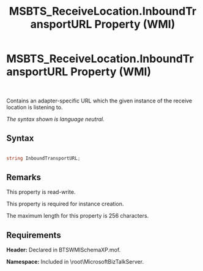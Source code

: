 ﻿---
title: MSBTS_ReceiveLocation.InboundTransportURL Property (WMI)
TOCTitle: MSBTS_ReceiveLocation.InboundTransportURL Property (WMI)
ms:assetid: 953404c9-13f4-4e44-845e-285b80c84f0f
ms:mtpsurl: https://msdn.microsoft.com/library/Aa577422(v=BTS.80)
ms:contentKeyID: 51529794
ms.date: 08/30/2017
mtps_version: v=BTS.80
---

# MSBTS\_ReceiveLocation.InboundTransportURL Property (WMI)

 

Contains an adapter-specific URL which the given instance of the receive location is listening to.

*The syntax shown is language neutral.*

## Syntax

```C#
  
string InboundTransportURL;  
```

## Remarks

This property is read-write.

This property is required for instance creation.

The maximum length for this property is 256 characters.

## Requirements

**Header:** Declared in BTSWMISchemaXP.mof.

**Namespace:** Included in \\root\\MicrosoftBizTalkServer.


